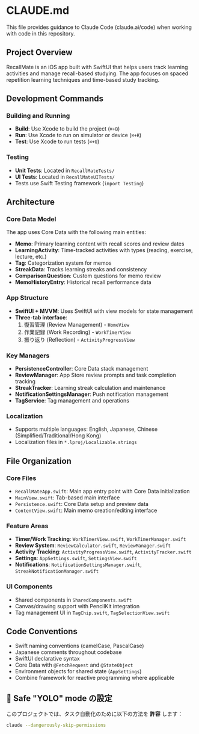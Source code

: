 # CLAUDE.md

This file provides guidance to Claude Code (claude.ai/code) when working with code in this repository.

## Project Overview

RecallMate is an iOS app built with SwiftUI that helps users track learning activities and manage recall-based studying. The app focuses on spaced repetition learning techniques and time-based study tracking.

## Development Commands

### Building and Running

- **Build**: Use Xcode to build the project (`⌘+B`)
- **Run**: Use Xcode to run on simulator or device (`⌘+R`)
- **Test**: Use Xcode to run tests (`⌘+U`)

### Testing

- **Unit Tests**: Located in `RecallMateTests/`
- **UI Tests**: Located in `RecallMateUITests/`
- Tests use Swift Testing framework (`import Testing`)

## Architecture

### Core Data Model

The app uses Core Data with the following main entities:

- **Memo**: Primary learning content with recall scores and review dates
- **LearningActivity**: Time-tracked activities with types (reading, exercise, lecture, etc.)
- **Tag**: Categorization system for memos
- **StreakData**: Tracks learning streaks and consistency
- **ComparisonQuestion**: Custom questions for memo review
- **MemoHistoryEntry**: Historical recall performance data

### App Structure

- **SwiftUI + MVVM**: Uses SwiftUI with view models for state management
- **Three-tab interface**:
  1. 復習管理 (Review Management) - `HomeView`
  2. 作業記録 (Work Recording) - `WorkTimerView`
  3. 振り返り (Reflection) - `ActivityProgressView`

### Key Managers

- **PersistenceController**: Core Data stack management
- **ReviewManager**: App Store review prompts and task completion tracking
- **StreakTracker**: Learning streak calculation and maintenance
- **NotificationSettingsManager**: Push notification management
- **TagService**: Tag management and operations

### Localization

- Supports multiple languages: English, Japanese, Chinese (Simplified/Traditional/Hong Kong)
- Localization files in `*.lproj/Localizable.strings`

## File Organization

### Core Files

- `RecallMateApp.swift`: Main app entry point with Core Data initialization
- `MainView.swift`: Tab-based main interface
- `Persistence.swift`: Core Data setup and preview data
- `ContentView.swift`: Main memo creation/editing interface

### Feature Areas

- **Timer/Work Tracking**: `WorkTimerView.swift`, `WorkTimerManager.swift`
- **Review System**: `ReviewCalculator.swift`, `ReviewManager.swift`
- **Activity Tracking**: `ActivityProgressView.swift`, `ActivityTracker.swift`
- **Settings**: `AppSettings.swift`, `SettingsView.swift`
- **Notifications**: `NotificationSettingsManager.swift`, `StreakNotificationManager.swift`

### UI Components

- Shared components in `SharedComponents.swift`
- Canvas/drawing support with PencilKit integration
- Tag management UI in `TagChip.swift`, `TagSelectionView.swift`

## Code Conventions

- Swift naming conventions (camelCase, PascalCase)
- Japanese comments throughout codebase
- SwiftUI declarative syntax
- Core Data with `@FetchRequest` and `@StateObject`
- Environment objects for shared state (`AppSettings`)
- Combine framework for reactive programming where applicable

## 🚨 Safe "YOLO" mode の設定

このプロジェクトでは、タスク自動化のために以下の方法を **許容** します：

```bash
claude --dangerously-skip-permissions
```
